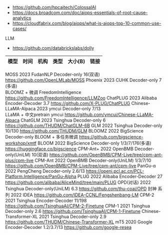 * https://github.com/hpcaitech/ColossalAI
* https://docs.broadcom.com/doc/aiops-essentials-of-root-cause-analytics
* https://cloudfabrix.com/blog/aiops/what-is-aiops-top-10-common-use-cases/

LLM

* https://github.com/databrickslabs/dolly

| 模型	| 时间 | 机构| 	类型	| 大小(B) |	链接 |
|---   | --- | --- | ---   | ---     | --- |
MOSS	2023	FudanNLP	Decoder-only	16(双语)	https://github.com/OpenLMLab/MOSS
Phoenix	2023	CUHK	Decoder-only	7 (多语)	
BLOOMZ + 微调		FreedomIntelligence			https://github.com/FreedomIntelligence/LLMZoo
ChatPLUG	2023	Alibaba	Encoder-Decoder	3.7	https://github.com/X-PLUG/ChatPLUG
Chinese-LLaMA-Alpaca	2023	ymcui	Decoder-only	7/13	
LLaMA + 中文pretrain		ymcui			https://github.com/ymcui/Chinese-LLaMA-Alpaca
ChatGLM	2023	Tsinghua	Decoder-only	6	https://github.com/THUDM/ChatGLM-6B
GLM	2022	Tsinghua	Decoder-only	10/130	https://github.com/THUDM/GLM
BLOOMZ	2022	BigScience	Decoder-only	BLOOM + 多任务微调	https://github.com/bigscience-workshop/xmtf
BLOOM	2022	BigScience	Decoder-only	1/3/7/176(多语)	https://huggingface.co/bigscience
CPM-Ant+	2022	OpenBMB	Decoder-only(UniLM)	10(双语)	https://github.com/OpenBMB/CPM-Live/tree/cpm-ant-plus/cpm-live
CPM-Ant	2022	OpenBMB	Decoder-only(UniLM)	1/3/7/10	https://github.com/OpenBMB/CPM-Live/tree/cpm-ant/cpm-live
PanGu-α	2022	PengCheng	Decoder-only	2.6/13	https://openi.pcl.ac.cn/PCL-Platform.Intelligence/PanGu-Alpha
PLUG	2022	Alibaba	Encoder-Decoder	27	https://github.com/alibaba/AliceMind/tree/main/PLUG
OPD(对话)	2022	Tsinghua	Decoder-only(UniLM)	6.3	https://github.com/thu-coai/OPD
封神 系列	2022	IDEA			https://github.com/IDEA-CCNL/Fengshenbang-LM
CPM-2	2021	Tsinghua	Encoder-Decoder	11/198	https://github.com/TsinghuaAI/CPM-2-Finetune
CPM-1	2021	Tsinghua	Decoder-only	2.6	https://github.com/TsinghuaAI/CPM-1-Finetune
Chinese-Transformer-XL	2021	Tsinghua	Decoder-only	2.9	https://github.com/THUDM/Chinese-Transformer-XL
mT5	2020	Google	Encoder-Decoder	1.2/3.7/13	https://github.com/google-resea

